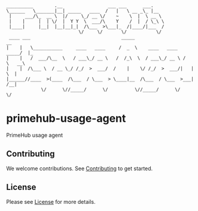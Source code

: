 ```
__________        .__                 ___ ___      ___.
\______   \_______|__| _____   ____  /   |   \ __ _\_ |__
 |     ___/\_  __ \  |/     \_/ __ \/    ~    \  |  \ __ \
 |    |     |  | \/  |  Y Y  \  ___/\    Y    /  |  / \_\ \
 |____|     |__|  |__|__|_|  /\___  >\___|_  /|____/|___  /
                           \/     \/       \/           \/
 ____ ___                                  _____                         __
|    |   \___________     ____   ____     /  _  \    ____   ____   _____/  |_
|    |   /  ___/\__  \   / ___\_/ __ \   /  /_\  \  / ___\_/ __ \ /    \   __\
|    |  /\___ \  / __ \_/ /_/  >  ___/  /    |    \/ /_/  >  ___/|   |  \  |
|______//____  >(____  /\___  / \___  > \____|__  /\___  / \___  >___|  /__|
             \/      \//_____/      \/          \//_____/      \/     \/
```

# primehub-usage-agent

PrimeHub usage agent

## Contributing

We welcome contributions. See [Contributing](CONTRIBUTING.md) to get started.

## License

Please see [License](LICENSE) for more details.
